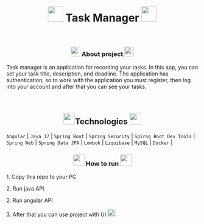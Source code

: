 <h1 align="center"><img width=40px src="https://cdn-icons-png.flaticon.com/128/2098/2098402.png"> Task Manager <img width=40px src="https://cdn-icons-png.flaticon.com/128/2098/2098402.png"></h1>
<br>
<h3 align=center><img width=25px src="https://cdn-icons-png.flaticon.com/128/1/1176.png"> About project <img width=25px src="https://cdn-icons-png.flaticon.com/128/1/1176.png"></h3>
<p>Task manager is an application for recording your tasks. In this app, you can set your task title, description, and deadline. The application has authentication, so to work with the application you must register, then log into your account and after that you can see your tasks.</p>
<br>
<h2 align=center><img src="https://cdn-icons-png.flaticon.com/128/4365/4365271.png" width=30px>Technologies <img src="https://cdn-icons-png.flaticon.com/128/4365/4365271.png" width=30px></h2>
<code>Angular</code> |
<code>Java 17</code> |
<code>Spring Boot</code> |
<code>Spring Security</code> |
<code>Spirng Boot Dev Tools</code> |
<code>Spring Web</code> |
<code>Spring Data JPA</code> |
<code>Lombok</code> |
<code>Liquibase</code> |
<code>MySQL</code> |
<code>Docker</code> |
<br>
<h3 align=center><img width=30px src="https://cdn-icons-png.flaticon.com/128/4357/4357645.png"> How to run <img width=30px src="https://cdn-icons-png.flaticon.com/128/4357/4357645.png"></h3>
<p>1. Copy this repo to your PC</p>
<p>2. Run java API</p>
<p>2. Run angular API</p>
<p>3. After that you can use project with UI <img width=20px src="https://cdn-icons-png.flaticon.com/128/742/742751.png"></p>
